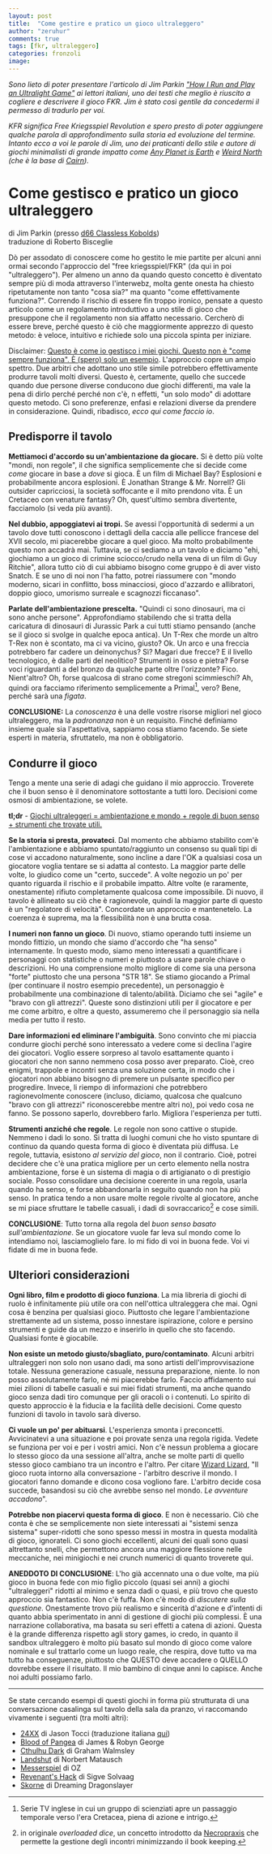 ```yaml
---
layout: post
title:  "Come gestire e pratico un gioco ultraleggero"
author: "zeruhur"
comments: true
tags: [fkr, ultraleggero]
categories: fronzoli
image:
---
```


*Sono lieto di poter presentare l'articolo di Jim Parkin ["How I Run and Play an Ultralight Game"](https://d66kobolds.blogspot.com/2021/04/how-i-run-and-play-ultralight-game.html) ai lettori italiani, uno dei testi che meglio è riuscito a cogliere e descrivere il gioco FKR. Jim è stato così gentile da concedermi il permesso di tradurlo per voi.*

*KFR significa Free Kriegsspiel Revolution e spero presto di poter aggiungere qualche parola di approfondimento sulla storia ed evoluzione del termine. Intanto ecco a voi le parole di Jim, uno dei praticanti dello stile e autore di giochi minimalisti di grande impatto come [*Any Planet is Earth*](https://classless-kobolds.itch.io/any-planet-is-earth) e [*Weird North*](https://classless-kobolds.itch.io/weird-north) (che è la base di [*Cairn*](https://yochaigal.itch.io/cairn)).*

# Come gestisco e pratico un gioco ultraleggero

di Jim Parkin (presso [d66 Classless Kobolds](https://d66kobolds.blogspot.com/))  
traduzione di Roberto Bisceglie

Dò per assodato di conoscere come ho gestito le mie partite per alcuni anni ormai secondo l'approccio del "free kriegsspiel/FKR" (da qui in poi "ultraleggero"). Per almeno un anno da quando questo concetto è diventato sempre più di moda attraverso l'interwebz, molta gente onesta ha chiesto ripetutamente non tanto "cosa sia?" ma quanto "come effettivamente funziona?". Correndo il rischio di essere fin troppo ironico, pensate a questo articolo come un regolamento introduttivo a uno stile di gioco che presuppone che il regolamento non sia affatto necessario. Cercherò di essere breve, perché questo è ciò che maggiormente apprezzo di questo metodo: è veloce, intuitivo e richiede solo una piccola spinta per iniziare.

Disclaimer: <u>Questo è come io gestisco i miei giochi. Questo non è "come sempre funziona". È (spero) solo un esempio</u>. L'approccio copre un ampio spettro. Due arbitri che adottano uno stile simile potrebbero effettivamente produrre tavoli molti diversi. Questo è, certamente, quello che succede quando due persone diverse conducono due giochi differenti, ma vale la pena di dirlo perché perché non c'è, n effetti, "un solo modo" di adottare questo metodo. Ci sono preferenze, enfasi e relazioni diverse da prendere in considerazione. Quindi, ribadisco, *ecco qui come faccio io*. 

## Predisporre il tavolo

**Mettiamoci d'accordo su un'ambientazione da giocare.** Si è detto più volte "mondi, non regole", il che significa semplicemente che si decide come *come* giocare in base a *dove* si gioca. È un film di Michael Bay? Esplosioni e probabilmente ancora esplosioni. È Jonathan Strange & Mr. Norrell? Gli outsider capricciosi, la società soffocante e il mito prendono vita. È un Cretaceo con venature fantasy? Oh, quest'ultimo sembra divertente, facciamolo (si veda più avanti).

**Nel dubbio, appoggiatevi ai tropi.** Se avessi l'opportunità di sedermi a un tavolo dove tutti conoscono i dettagli della caccia alle pellicce francese del XVII secolo, mi piacerebbe giocare a quel gioco. Ma molto probabilmente questo non accadrà mai. Tuttavia, se ci sediamo a un tavolo e diciamo "ehi, giochiamo a un gioco di crimine sciocco/crudo nella vena di un film di Guy Ritchie", allora tutto ciò di cui abbiamo bisogno come gruppo è di aver visto Snatch. E se uno di noi non l'ha fatto, potrei riassumere con "mondo moderno, sicari in conflitto, boss minacciosi, gioco d'azzardo e allibratori, doppio gioco, umorismo surreale e scagnozzi ficcanaso".

**Parlate dell'ambientazione prescelta.** "Quindi ci sono dinosauri, ma ci sono anche persone". Approfondiamo stabilendo che si tratta della caricatura di dinosauri di Jurassic Park a cui tutti stiamo pensando (anche se il gioco si svolge in qualche epoca antica). Un T-Rex che morde un altro T-Rex non è scontato, ma ci va vicino, giusto? Ok. Un arco e una freccia potrebbero far cadere un deinonychus? Sì? Magari due frecce? E il livello tecnologico, è dalle parti del neolitico? Strumenti in osso e pietra? Forse voci riguardanti a del bronzo da qualche parte oltre l'orizzonte? Fico. Nient'altro? Oh, forse qualcosa di strano come stregoni scimmieschi? Ah, quindi ora facciamo riferimento semplicemente a Primal[^1], vero? Bene, perché sarà una *figata*.

**CONCLUSIONE:** La *conoscenza* è una delle vostre risorse migliori nel gioco ultraleggero, ma la *padronanza* non è un requisito. Finché definiamo insieme quale sia l'aspettativa, sappiamo cosa stiamo facendo. Se siete esperti in materia, sfruttatelo, ma non è obbligatorio.

## Condurre il gioco

Tengo a mente una serie di adagi che guidano il mio approccio. Troverete che il buon senso è il denominatore sottostante a tutti loro. Decisioni come osmosi di ambientazione, se volete.

**tl;dr** - <u>Giochi ultraleggeri = ambientazione e mondo + regole di buon senso + strumenti che trovate utili.</u>

**Se la storia si presta, provateci**. Dal momento che abbiamo stabilito com'è l'ambientazione e abbiamo spuntato/raggiunto un consenso su quali tipi di cose vi accadono naturalmente, sono incline a dare l'OK a qualsiasi cosa un giocatore voglia tentare se si adatta al contesto. La maggior parte delle volte, lo giudico come un "certo, succede". A volte negozio un po' per quanto riguarda il rischio e il probabile impatto. Altre volte (e raramente, onestamente) rifiuto completamente qualcosa come impossibile. Di nuovo, il tavolo è allineato su ciò che è ragionevole, quindi la maggior parte di questo è un "regolatore di velocità". Concordate un approccio e mantenetelo. La coerenza è suprema, ma la flessibilità non è una brutta cosa.

**I numeri non fanno un gioco**. Di nuovo, stiamo operando tutti insieme un mondo fittizio, un mondo che siamo d'accordo che "ha senso" internamente. In questo modo, siamo meno interessati a quantificare i personaggi con statistiche o numeri e piuttosto a usare parole chiave o descrizioni. Ho una comprensione molto migliore di come sia una persona "forte" piuttosto che una persona "STR 18". Se stiamo giocando a Primal (per continuare il nostro esempio precedente), un personaggio è probabilmente una combinazione di talento/abilità. Diciamo che sei "agile" e "bravo con gli attrezzi". Queste sono distinzioni utili per il giocatore e per me come arbitro, e oltre a questo, assumeremo che il personaggio sia nella media per tutto il resto. 

**Dare informazioni ed eliminare l'ambiguità**. Sono convinto che mi piaccia condurre giochi perché sono interessato a vedere come si declina l'agire dei giocatori. Voglio essere sorpreso al tavolo esattamente quanto i giocatori che non sanno nemmeno cosa posso aver preparato. Cioè, creo enigmi, trappole e incontri senza una soluzione certa, in modo che i giocatori non abbiano bisogno di premere un pulsante specifico per progredire. Invece, li riempo di informazioni che potrebbero ragionevolmente conoscere (incluso, diciamo, qualcosa che qualcuno "bravo con gli attrezzi" riconoscerebbe mentre altri no), poi vedo cosa ne fanno. Se possono saperlo, dovrebbero farlo. Migliora l'esperienza per tutti.

**Strumenti anziché che regole**. Le regole non sono cattive o stupide. Nemmeno i dadi lo sono. Si tratta di luoghi comuni che ho visto spuntare di continuo da quando questa forma di gioco è diventata più diffusa. Le regole, tuttavia, esistono *al servizio del gioco*, non il contrario. Cioè, potrei decidere che c'è una pratica migliore per un certo elemento nella nostra ambientazione, forse è un sistema di magia o di artigianato o di prestigio sociale. Posso consolidare una decisione coerente in una regola, usarla quando ha senso, e forse abbandonarla in seguito quando non ha più senso. In pratica tendo a non usare molte regole rivolte al giocatore, anche se mi piace sfruttare le tabelle casuali, i dadi di sovraccarico[^2] e cose simili.

**CONCLUSIONE**: Tutto torna alla regola del *buon senso basato sull'ambientazione*. Se un giocatore vuole far leva sul mondo come lo intendiamo noi, lasciamoglielo fare. Io mi fido di voi in buona fede. Voi vi fidate di me in buona fede.

## Ulteriori considerazioni

**Ogni libro, film e prodotto di gioco funziona**. La mia libreria di giochi di ruolo è infinitamente più utile ora con nell'ottica ultraleggera che mai. Ogni cosa è benzina per qualsiasi gioco. Piuttosto che legare l'ambientazione strettamente ad un sistema, posso innestare ispirazione, colore e persino strumenti e guide da un mezzo e inserirlo in quello che sto facendo. Qualsiasi fonte è giocabile.

**Non esiste un metodo giusto/sbagliato, puro/contaminato**. Alcuni arbitri ultraleggeri non solo non usano dadi, ma sono artisti dell'improvvisazione totale. Nessuna generazione casuale, nessuna preparazione, niente. Io non posso assolutamente farlo, né mi piacerebbe farlo. Faccio affidamento sui miei zilioni di tabelle casuali e sui miei fidati strumenti, ma anche quando gioco senza dadi tiro comunque per gli oracoli o i contenuti. Lo spirito di questo approccio è la fiducia e la facilità delle decisioni. Come questo funzioni di tavolo in tavolo sarà diverso.

**Ci vuole un po' per abituarsi**. L'esperienza smonta i preconcetti. Avvicinatevi a una situazione e poi provate senza una regola rigida. Vedete se funziona per voi e per i vostri amici. Non c'è nessun problema a giocare lo stesso gioco da una sessione all'altra, anche se molte parti di quello stesso gioco cambiano tra un incontro e l'altro. Per citare [Wizard Lizard](https://undergroundadv.blogspot.com/), "Il gioco ruota intorno alla conversazione - l'arbitro descrive il mondo. I giocatori fanno domande e dicono cosa vogliono fare. L'arbitro decide cosa succede, basandosi su ciò che avrebbe senso nel mondo. *Le avventure accadono*".

**Potrebbe non piacervi questa forma di gioco**. E non è necessario. Ciò che conta è che se semplicemente non siete interessati ai "sistemi senza sistema" super-ridotti che sono spesso messi in mostra in questa modalità di gioco, ignorateli. Ci sono giochi eccellenti, alcuni dei quali sono quasi altrettanto snelli, che permettono ancora una maggiore flessione nelle meccaniche, nei minigiochi e nei crunch numerici di quanto troverete qui.

**ANEDDOTO DI CONCLUSIONE**: L'ho già accennato una o due volte, ma più gioco in buona fede con mio figlio piccolo (quasi sei anni) a giochi "ultraleggeri" ridotti al minimo e senza dadi o quasi, e più trovo che questo approccio sia fantastico. Non c'è fuffa. Non c'è modo di *discutere sulla questione*. Onestamente trovo più realismo e sincerità d'azione e d'intenti di quanto abbia sperimentato in anni di gestione di giochi più complessi. È una narrazione collaborativa, ma basata su seri effetti a catena di azioni. Questa è la grande differenza rispetto agli story games, io credo, in quanto il sandbox ultraleggero è molto più basato sul mondo di gioco come valore nominale e sul trattarlo come un luogo reale, che respira, dove tutto va ma tutto ha conseguenze, piuttosto che QUESTO deve accadere o QUELLO dovrebbe essere il risultato. Il mio bambino di cinque anni lo capisce. Anche noi adulti possiamo farlo.

---

Se state cercando esempi di questi giochi in forma più strutturata di una conversazione casalinga sul tavolo della sala da pranzo, vi raccomando vivamente i seguenti (tra molti altri):

- [24XX](https://jasontocci.itch.io/24xx) di Jason Tocci (traduzione italiana [qui](https://xoxarle.itch.io/24xx-versione-italiana))
- [Blood of Pangea](https://www.drivethrurpg.com/product/151554/Blood-of-Pangea) di James & Robyn George
- [Cthulhu Dark](http://catchyourhare.com/files/Cthulhu%20Dark.pdf) di Graham Walmsley
- [Landshut](https://matausch.itch.io/landshut) di Norbert Matausch
- [Messerspiel](https://ozbrowning.itch.io/messerspiel) di OZ
- [Revenant's Hack](https://revenant-quill.itch.io/revenants-hack) di Sigve Solvaag
- [Skorne](https://dreamingdragonslayer.itch.io/skorne) di Dreaming Dragonslayer

[^1]: Serie TV inglese in cui un gruppo di scienziati apre un passaggio temporale verso l'era Cretacea, piena di azione e intrigo.
[^2]: in originale *overloaded dice*, un concetto introdotto da [Necropraxis](https://www.necropraxis.com/2014/02/03/overloading-the-encounter-die/) che permette la gestione degli incontri minimizzando il book keeping.